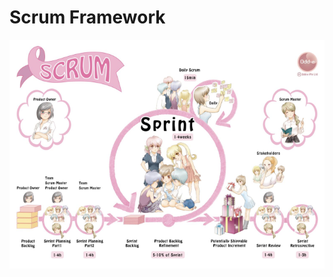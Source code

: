 # Scrum Framework

<div class="flex justify-center">

  <img width=600 src="/img/18_1.png">

</div>
